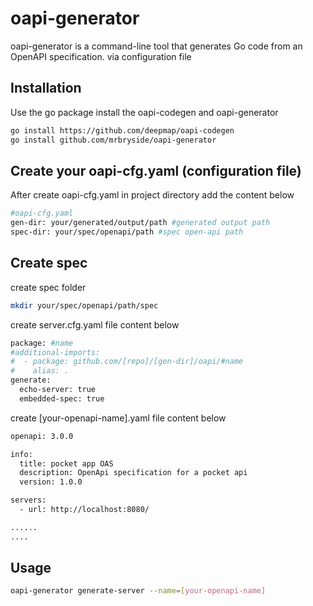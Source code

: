 # oapi-generator 

oapi-generator is a command-line tool that generates Go code from an OpenAPI specification. via configuration file 

## Installation

Use the go package install the oapi-codegen and oapi-generator 

```bash
go install https://github.com/deepmap/oapi-codegen
go install github.com/mrbryside/oapi-generator
```


## Create your oapi-cfg.yaml (configuration file)
After create oapi-cfg.yaml in project directory add the content below

```bash
#oapi-cfg.yaml
gen-dir: your/generated/output/path #generated output path
spec-dir: your/spec/openapi/path #spec open-api path
```

## Create spec
create spec folder 
```bash
mkdir your/spec/openapi/path/spec
```
create server.cfg.yaml file content below
```bash
package: #name
#additional-imports:
#  - package: github.com/[repo]/[gen-dir]/oapi/#name
#    alias: .
generate:
  echo-server: true
  embedded-spec: true
```
create [your-openapi-name].yaml file content below
```bash
openapi: 3.0.0

info:
  title: pocket app OAS
  description: OpenApi specification for a pocket api
  version: 1.0.0

servers:
  - url: http://localhost:8080/

......
....
```

## Usage
```bash
oapi-generator generate-server --name=[your-openapi-name]
```
